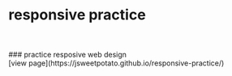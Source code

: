 # responsive practice

<br>
<br>
### practice resposive web design<br>
[view page](https://jsweetpotato.github.io/responsive-practice/)
